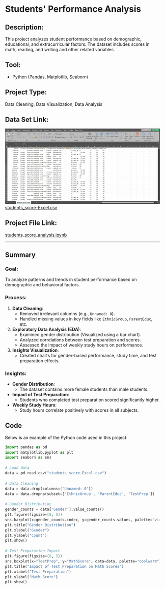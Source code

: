 # Students' Performance Analysis

## Description:
This project analyzes student performance based on demographic, educational, and extracurricular factors. The dataset includes scores in math, reading, and writing and other related variables.

## Tool:
- Python (Pandas, Matplotlib, Seaborn)

## Project Type:
Data Cleaning, Data Visualization, Data Analysis

## Data Set Link:
![students_score_Data_Set](./students_score_Data_Set.png)
[students_score-Excel.csv](./students_score-Excel.csv)

## Project File Link:
[students_score_analysis.ipynb](./students_score_analysis.ipynb)

---

## Summary

### Goal:
To analyze patterns and trends in student performance based on demographic and behavioral factors.

### Process:
1. **Data Cleaning**:
   - Removed irrelevant columns (e.g., `Unnamed: 0`).
   - Handled missing values in key fields like `EthnicGroup`, `ParentEduc`, etc.
2. **Exploratory Data Analysis (EDA)**:
   - Examined gender distribution (Visualized using a bar chart).
   - Analyzed correlations between test preparation and scores.
   - Assessed the impact of weekly study hours on performance.
3. **Insights Visualization**:
   - Created charts for gender-based performance, study time, and test preparation effects.

### Insights:
- **Gender Distribution**:
  - The dataset contains more female students than male students.
- **Impact of Test Preparation**:
  - Students who completed test preparation scored significantly higher.
- **Weekly Study Hours**:
  - Study hours correlate positively with scores in all subjects.

## Code
Below is an example of the Python code used in this project:

```python
import pandas as pd
import matplotlib.pyplot as plt
import seaborn as sns

# Load data
data = pd.read_csv("students_score-Excel.csv")

# Data Cleaning
data = data.drop(columns=['Unnamed: 0'])
data = data.dropna(subset=['EthnicGroup', 'ParentEduc', 'TestPrep'])

# Gender Distribution
gender_counts = data['Gender'].value_counts()
plt.figure(figsize=(8, 5))
sns.barplot(x=gender_counts.index, y=gender_counts.values, palette="viridis")
plt.title("Gender Distribution")
plt.xlabel("Gender")
plt.ylabel("Count")
plt.show()

# Test Preparation Impact
plt.figure(figsize=(8, 5))
sns.boxplot(x="TestPrep", y="MathScore", data=data, palette="coolwarm")
plt.title("Impact of Test Preparation on Math Scores")
plt.xlabel("Test Preparation")
plt.ylabel("Math Score")
plt.show()


